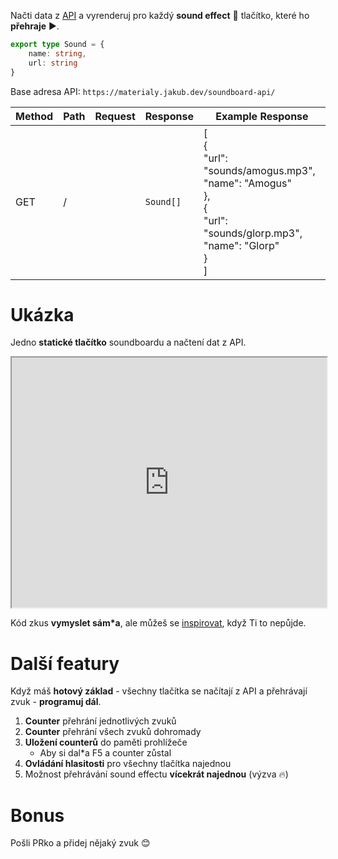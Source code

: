 Načti data z [API](https://materialy.jakub.dev/soundboard-api/) a vyrenderuj pro každý **sound effect** 🎵 tlačítko, které ho **přehraje** ▶.

```typescript
export type Sound = {
    name: string,
    url: string
}
```

Base adresa API: `https://materialy.jakub.dev/soundboard-api/`

| Method | Path | Request | Response  | Example Response                                                                                                                                        |
| ------ | ---- | ------- | --------- | ------------------------------------------------------------------------------------------------------------------------------------------------------- |
| GET    | /    |         | `Sound[]` | [<br>  {<br>    "url": "sounds/amogus.mp3",<br>    "name": "Amogus"<br>  },<br>  {<br>    "url": "sounds/glorp.mp3",<br>    "name": "Glorp"<br>  }<br>] |

# Ukázka
Jedno **statické tlačítko** soundboardu a načtení dat z API.

<iframe style="width:100%;min-height: 400px;" src="https://materialy.jakub.dev/soundboard-client/"></iframe>

Kód zkus **vymyslet sám\*a**, ale můžeš se [inspirovat](https://github.com/JVancata/materialy/tree/main/apps/soundboard-client), když Ti to nepůjde.
# Další featury
Když máš **hotový základ** - všechny tlačítka se načítají z API a přehrávají zvuk - **programuj dál**.

1. **Counter** přehrání jednotlivých zvuků
2. **Counter** přehrání všech zvuků dohromady
3. **Uložení counterů** do paměti prohlížeče
	- Aby si dal\*a F5 a counter zůstal
4. **Ovládání hlasitosti** pro všechny tlačítka najednou
5. Možnost přehrávání sound effectu **vícekrát najednou** (výzva 🔥)
# Bonus
Pošli PRko a přidej nějaký zvuk 😊